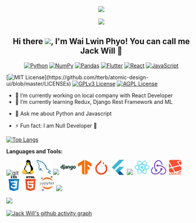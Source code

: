 <p align="center">
  <a href="https://github.com/DenverCoder1/readme-typing-svg"><img src="https://readme-typing-svg.herokuapp.com/?lines=Hi%20there%20I'm%20Wai%20Lwin%20Phyo%20(%20Jack%20Will%20);Experienced%20Developer;2%2B%20years%20of%20coding%20experience;Always%20learning%20new%20things&font=Fira%20Code&center=true&width=530&height=45&color=f75c7e&vCenter=true&size=22"></a>
</p>

<div id="header" align="center">
    <img src="https://media.giphy.com/media/fvx95jkua5th3YeThr/giphy.gif" width="300"/>
</div>
<p align="center">
  <h2 align="center">Hi there <img src="https://media.giphy.com/media/hvRJCLFzcasrR4ia7z/giphy.gif" width="28">, I'm Wai Lwin Phyo! You can call me Jack Will 🥰</h2>
  
  <p align="center">
        <a href="https://github.com/search?q=user%3ADenverCoder1+language%3Apython"><img alt="Python" src="https://img.shields.io/badge/Python-14354C.svg?logo=python&logoColor=white"></a>
        <a href="#"><img alt="NumPy" src="https://img.shields.io/badge/Numpy-013243.svg?logo=numpy&logoColor=white"></a>
        <a href="#"><img alt="Pandas" src="https://img.shields.io/badge/Pandas-150458.svg?logo=pandas&logoColor=white"></a>
        <a href="#"><img alt="Flutter" src="https://img.shields.io/badge/Flutter-777BB4.svg?logo=flutter&logoColor=white"></a>
        <a href="#"><img alt="React" src="https://img.shields.io/badge/React-20232a.svg?logo=react&logoColor=%2361DAFB"></a>
    <a href="https://github.com/search?q=user%3ADenverCoder1+language%3Ajavascript"><img alt="JavaScript" src="https://img.shields.io/badge/JavaScript-F7DF1E.svg?logo=javascript&logoColor=black"></a>

  </p>
  
[![MIT License](https://img.shields.io/apm/l/atomic-design-ui.svg?)](https://github.com/tterb/atomic-design-ui/blob/master/LICENSEs)
[![GPLv3 License](https://img.shields.io/badge/License-GPL%20v3-yellow.svg)](https://opensource.org/licenses/)
[![AGPL License](https://img.shields.io/badge/license-AGPL-blue.svg)](http://www.gnu.org/licenses/agpl-3.0)
</p> 

- 🔭 I’m currently working on local company with React Developer
- 🌱 I’m currently learning Redux, Django Rest Framework and ML
<!-- - 👯 I’m looking to collaborate on ... -->
<!-- - 🤔 I’m looking for help with ... -->
- 💬 Ask me about Python and Javascript
<!-- - 📫 How to reach me: ... -->
<!-- - 😄 Pronouns: ... -->
- ⚡ Fun fact: I am Null Developer 🥹

[![Top Langs](https://github-readme-stats.vercel.app/api/top-langs/?username=jackwill99&layout=compact&theme=vision-friendly-dark)](https://github.com/anuraghazra/github-readme-stats)

<!-- tem comment -->

<!-- <p align="center">
  <img src="https://github-readme-streak-stats.herokuapp.com/?user=jackwill99&theme=algolia" alt="7oSkaaa" />
</p> -->

**Languages and Tools:**  

<div>
<img src="https://www.vectorlogo.zone/logos/git-scm/git-scm-icon.svg" alt="git" width="40" height="40"/>
<img src="https://raw.githubusercontent.com/devicons/devicon/master/icons/linux/linux-original.svg" alt="linux" width="40" height="40"/>
<img src="https://github.com/devicons/devicon/blob/master/icons/mysql/mysql-original.svg" alt="linux" width="40" height="40"/>
<img height="40" src="https://raw.githubusercontent.com/shinokada/shinokada/master/assets/python.png">
<img height="40" src="https://github.com/devicons/devicon/blob/master/icons/django/django-plain-wordmark.svg">
<img height="40" src="https://github.com/devicons/devicon/blob/master/icons/tensorflow/tensorflow-original.svg">
<img height="40" src="https://github.com/devicons/devicon/blob/master/icons/pytorch/pytorch-original.svg">
<img height="40" src="https://github.com/devicons/devicon/blob/master/icons/flutter/flutter-original.svg">
<img height="40" src="https://raw.githubusercontent.com/shinokada/shinokada/master/assets/javascript.png">
<img height="40" src="https://github.com/devicons/devicon/blob/master/icons/react/react-original.svg">
<img height="40" src="https://github.com/devicons/devicon/blob/master/icons/redux/redux-original.svg">
<img height="40" src="https://github.com/devicons/devicon/blob/master/icons/laravel/laravel-plain-wordmark.svg">
<img src="https://raw.githubusercontent.com/devicons/devicon/master/icons/css3/css3-original-wordmark.svg" alt="css3" width="40" height="40"/>
<img src="https://raw.githubusercontent.com/devicons/devicon/master/icons/html5/html5-original-wordmark.svg" alt="html5" width="40" height="40"/>
<img src="https://raw.githubusercontent.com/devicons/devicon/master/icons/jupyter/jupyter-original-wordmark.svg" alt="Jupyter" width="40" height="40"/>
<img height="40" src="https://raw.githubusercontent.com/shinokada/shinokada/master/assets/visual-studio-code.png">
</div>

<!-- <code><img height="40" src="https://raw.githubusercontent.com/shinokada/shinokada/master/assets/php.png"></code> -->
<!-- <code><img height="40" src="https://raw.githubusercontent.com/shinokada/shinokada/master/assets/vim.png"></code>  
 -->

![](https://komarev.com/ghpvc/?username=jackwill99)


<!-- https://github.com/ashutosh00710/github-readme-activity-graph -->
<!-- <a href="https://github.com/ashutosh00710/github-readme-activity-graph"><img alt="jackwill99's Activity Graph" src="https://denvercoder1-activity-graph.herokuapp.com/graph/?username=jackwill99&bg_color=1F222E&color=F8D866&line=F85D7F&point=FFFFFF&hide_border=true" /></a> -->
[![Jack Will's github activity graph](https://github-readme-activity-graph.cyclic.app/graph?username=jackwill99&theme=react-dark)](https://github.com/ashutosh00710/github-readme-activity-graph)




<!--
**jackwill99/jackwill99** is a ✨ _special_ ✨ repository because its `README.md` (this file) appears on your GitHub profile.

Here are some ideas to get you started:

- 🔭 I’m currently working on ...
- 🌱 I’m currently learning ...
- 👯 I’m looking to collaborate on ...
- 🤔 I’m looking for help with ...
- 💬 Ask me about ...
- 📫 How to reach me: ...
- 😄 Pronouns: ...
- ⚡ Fun fact: ...
-->
